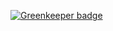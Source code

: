 

[![Greenkeeper badge](https://badges.greenkeeper.io/reconbot/uv-poll.svg)](https://greenkeeper.io/)
